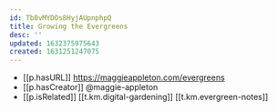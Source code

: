 ```yaml
---
id: Tb8vMYDOs8HyjAUpnphpQ
title: Growing the Evergreens
desc: ''
updated: 1632375975643
created: 1631251247075
---
```




- [[p.hasURL]] https://maggieappleton.com/evergreens
- [[p.hasCreator]] @maggie-appleton
- [[p.isRelated]] [[t.km.digital-gardening]] [[t.km.evergreen-notes]]
